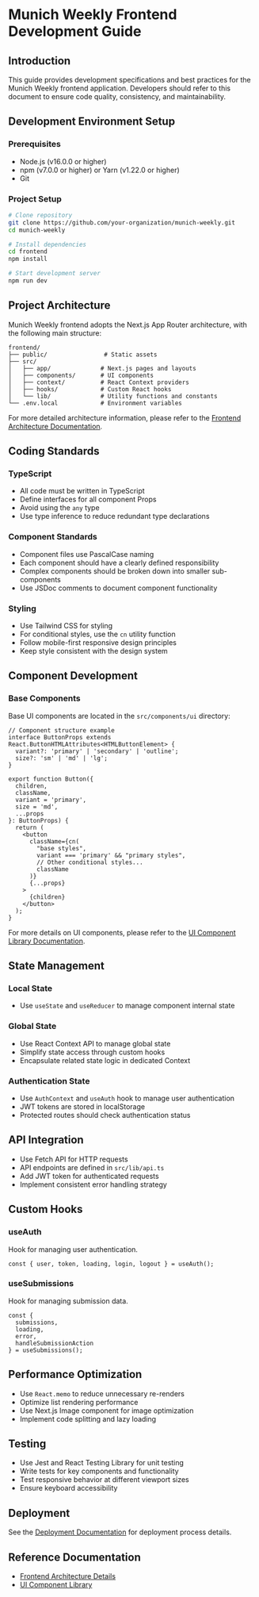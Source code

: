 # Munich Weekly Frontend Development Guide

## Introduction

This guide provides development specifications and best practices for the Munich Weekly frontend application. Developers should refer to this document to ensure code quality, consistency, and maintainability.

## Development Environment Setup

### Prerequisites

- Node.js (v16.0.0 or higher)
- npm (v7.0.0 or higher) or Yarn (v1.22.0 or higher)
- Git

### Project Setup

```bash
# Clone repository
git clone https://github.com/your-organization/munich-weekly.git
cd munich-weekly

# Install dependencies
cd frontend
npm install

# Start development server
npm run dev
```

## Project Architecture

Munich Weekly frontend adopts the Next.js App Router architecture, with the following main structure:

```
frontend/
├── public/                # Static assets
├── src/
│   ├── app/              # Next.js pages and layouts
│   ├── components/       # UI components
│   ├── context/          # React Context providers
│   ├── hooks/            # Custom React hooks
│   └── lib/              # Utility functions and constants
└── .env.local            # Environment variables
```

For more detailed architecture information, please refer to the [Frontend Architecture Documentation](./frontend-architecture.md).

## Coding Standards

### TypeScript

- All code must be written in TypeScript
- Define interfaces for all component Props
- Avoid using the `any` type
- Use type inference to reduce redundant type declarations

### Component Standards

- Component files use PascalCase naming
- Each component should have a clearly defined responsibility
- Complex components should be broken down into smaller sub-components
- Use JSDoc comments to document component functionality

### Styling

- Use Tailwind CSS for styling
- For conditional styles, use the `cn` utility function
- Follow mobile-first responsive design principles
- Keep style consistent with the design system

## Component Development

### Base Components

Base UI components are located in the `src/components/ui` directory:

```tsx
// Component structure example
interface ButtonProps extends React.ButtonHTMLAttributes<HTMLButtonElement> {
  variant?: 'primary' | 'secondary' | 'outline';
  size?: 'sm' | 'md' | 'lg';
}

export function Button({
  children,
  className,
  variant = 'primary',
  size = 'md',
  ...props
}: ButtonProps) {
  return (
    <button
      className={cn(
        "base styles",
        variant === 'primary' && "primary styles",
        // Other conditional styles...
        className
      )}
      {...props}
    >
      {children}
    </button>
  );
}
```

For more details on UI components, please refer to the [UI Component Library Documentation](./ui-components.md).

## State Management

### Local State

- Use `useState` and `useReducer` to manage component internal state

### Global State

- Use React Context API to manage global state
- Simplify state access through custom hooks
- Encapsulate related state logic in dedicated Context

### Authentication State

- Use `AuthContext` and `useAuth` hook to manage user authentication
- JWT tokens are stored in localStorage
- Protected routes should check authentication status

## API Integration

- Use Fetch API for HTTP requests
- API endpoints are defined in `src/lib/api.ts`
- Add JWT token for authenticated requests
- Implement consistent error handling strategy

## Custom Hooks

### useAuth

Hook for managing user authentication.

```tsx
const { user, token, loading, login, logout } = useAuth();
```

### useSubmissions

Hook for managing submission data.

```tsx
const { 
  submissions, 
  loading, 
  error,
  handleSubmissionAction 
} = useSubmissions();
```

## Performance Optimization

- Use `React.memo` to reduce unnecessary re-renders
- Optimize list rendering performance
- Use Next.js Image component for image optimization
- Implement code splitting and lazy loading

## Testing

- Use Jest and React Testing Library for unit testing
- Write tests for key components and functionality
- Test responsive behavior at different viewport sizes
- Ensure keyboard accessibility

## Deployment

See the [Deployment Documentation](./deployment.md) for deployment process details.

## Reference Documentation

- [Frontend Architecture Details](./frontend-architecture.md)
- [UI Component Library](./ui-components.md)
